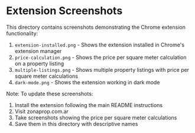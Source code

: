 # Extension Screenshots

This directory contains screenshots demonstrating the Chrome extension functionality:

1. `extension-installed.png` - Shows the extension installed in Chrome's extension manager
2. `price-calculation.png` - Shows the price per square meter calculation on a property listing
3. `multiple-listings.png` - Shows multiple property listings with price per square meter calculations
4. `dark-mode.png` - Shows the extension working in dark mode

Note: To update these screenshots:
1. Install the extension following the main README instructions
2. Visit zonaprop.com.ar
3. Take screenshots showing the price per square meter calculations
4. Save them in this directory with descriptive names
